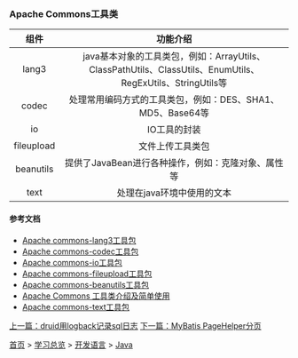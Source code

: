 ### Apache Commons工具类

|组件|功能介绍|
|:--:|:------:|
|lang3|java基本对象的工具类包，例如：ArrayUtils、ClassPathUtils、ClassUtils、EnumUtils、RegExUtils、StringUtils等|
|codec|处理常用编码方式的工具类包，例如：DES、SHA1、MD5、Base64等|
|io|IO工具的封装|
|fileupload|文件上传工具类包|
|beanutils|提供了JavaBean进行各种操作，例如：克隆对象、属性等|
|text|处理在java环境中使用的文本|

#### 参考文档
* [Apache commons-lang3工具包](https://blog.csdn.net/f641385712/article/details/82468927)
* [Apache commons-codec工具包](https://blog.csdn.net/a59742/article/details/80380459)
* [Apache commons-io工具包](https://www.cnblogs.com/softidea/p/4279576.html)
* [Apache commons-fileupload工具包](https://www.cnblogs.com/xing901022/p/3855613.html)
* [Apache commons-beanutils工具包](https://www.cnblogs.com/mthoutai/p/6898143.html)
* [Apache Commons 工具类介绍及简单使用](https://www.cnblogs.com/koal/p/5161743.html)
* [Apache commons-text工具包](http://ju.outofmemory.cn/entry/372399)

[上一篇：druid用logback记录sql日志](201905005.md) [下一篇：MyBatis PageHelper分页](201905007.md)  
  
[首页](../../../README.md) > [学习总览](../../../introduction/studyCatalogList.md) > [开发语言](../developmentLanguage.md) > [Java](java.md) 

